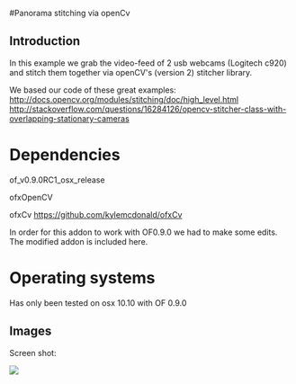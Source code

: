 #Panorama stitching via openCv

## Introduction
In this example we grab the video-feed of 2 usb webcams (Logitech c920) and stitch them together via openCV's (version 2) stitcher library.

We based our code of these great examples:
<http://docs.opencv.org/modules/stitching/doc/high_level.html>
<http://stackoverflow.com/questions/16284126/opencv-stitcher-class-with-overlapping-stationary-cameras>


# Dependencies
of_v0.9.0RC1_osx_release 

ofxOpenCV

ofxCv
https://github.com/kylemcdonald/ofxCv

In order for this addon to work with OF0.9.0 we had to make some edits.
The modified addon is included here.



# Operating systems

Has only been tested on osx 10.10 with OF 0.9.0

## Images
Screen shot:

![](https://raw.githubusercontent.com/antimodular/ofxCv_stitch/master/stitched.png)